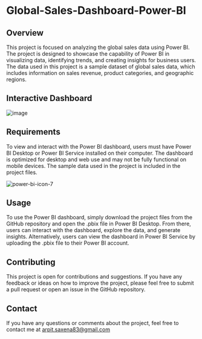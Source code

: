 # Global-Sales-Dashboard-Power-BI
## Overview

This project is focused on analyzing the global sales data using Power BI. The project is designed to showcase the capability of Power BI in visualizing data, identifying trends, and creating insights for business users. The data used in this project is a sample dataset of global sales data, which includes information on sales revenue, product categories, and geographic regions.

## Interactive Dashboard 
![image](https://user-images.githubusercontent.com/105154794/233374485-1a9607ad-91d6-4fe8-9914-acc5a94f3f83.png)


## Requirements
To view and interact with the Power BI dashboard, users must have Power BI Desktop or Power BI Service installed on their computer. The dashboard is optimized for desktop and web use and may not be fully functional on mobile devices. The sample data used in the project is included in the project files.

![power-bi-icon-7](https://user-images.githubusercontent.com/105154794/233364101-87332619-c168-4731-8464-3195bc00b010.png)

## Usage
To use the Power BI dashboard, simply download the project files from the GitHub repository and open the .pbix file in Power BI Desktop. From there, users can interact with the dashboard, explore the data, and generate insights. Alternatively, users can view the dashboard in Power BI Service by uploading the .pbix file to their Power BI account.

## Contributing
This project is open for contributions and suggestions. If you have any feedback or ideas on how to improve the project, please feel free to submit a pull request or open an issue in the GitHub repository.

## Contact
If you have any questions or comments about the project, feel free to contact me at arpit.saxena83@gmail.com
